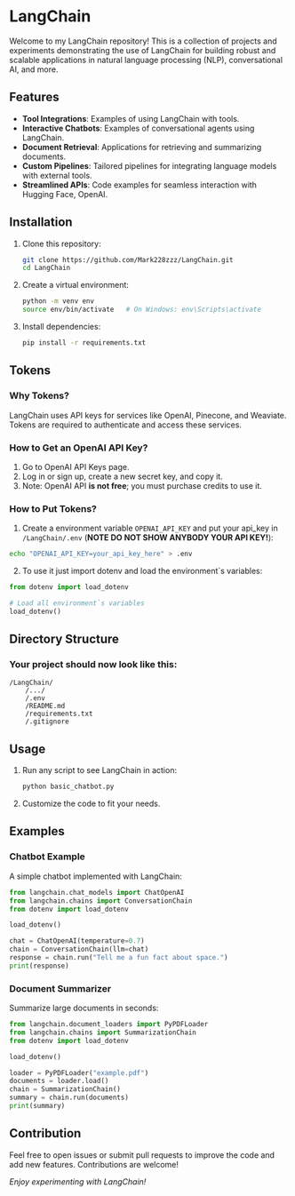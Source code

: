 # LangChain

Welcome to my LangChain repository! This is a collection of projects and experiments demonstrating the use of LangChain for building robust and scalable applications in natural language processing (NLP), conversational AI, and more.

## Features

- **Tool Integrations**: Examples of using LangChain with tools.
- **Interactive Chatbots**: Examples of conversational agents using LangChain.
- **Document Retrieval**: Applications for retrieving and summarizing documents.
- **Custom Pipelines**: Tailored pipelines for integrating language models with external tools.
- **Streamlined APIs**: Code examples for seamless interaction with Hugging Face, OpenAI.

## Installation

1. Clone this repository:
   ```bash
   git clone https://github.com/Mark228zzz/LangChain.git
   cd LangChain
   ```
2. Create a virtual environment:
   ```bash
   python -m venv env
   source env/bin/activate   # On Windows: env\Scripts\activate
   ```
3. Install dependencies:
   ```bash
   pip install -r requirements.txt
   ```

## Tokens

### Why Tokens?
LangChain uses API keys for services like OpenAI, Pinecone, and Weaviate.
Tokens are required to authenticate and access these services.

### How to Get an OpenAI API Key?
1. Go to OpenAI API Keys page.
2. Log in or sign up, create a new secret key, and copy it.
3. Note: OpenAI API **is not free**; you must purchase credits to use it.

### How to Put Tokens?
1. Create a environment variable `OPENAI_API_KEY` and put your api_key in `/LangChain/.env` (**NOTE DO NOT SHOW ANYBODY YOUR API KEY!**):

```bash
echo "OPENAI_API_KEY=your_api_key_here" > .env
```

2. To use it just import dotenv and load the environment`s variables:
```python
from dotenv import load_dotenv

# Load all environment`s variables
load_dotenv()
```

## Directory Structure

### Your project should now look like this:
```
/LangChain/
    /.../
    /.env
    /README.md
    /requirements.txt
    /.gitignore
```

## Usage
1. Run any script to see LangChain in action:
   ```bash
   python basic_chatbot.py
   ```
2. Customize the code to fit your needs.

## Examples

### Chatbot Example
A simple chatbot implemented with LangChain:
```python
from langchain.chat_models import ChatOpenAI
from langchain.chains import ConversationChain
from dotenv import load_dotenv

load_dotenv()

chat = ChatOpenAI(temperature=0.7)
chain = ConversationChain(llm=chat)
response = chain.run("Tell me a fun fact about space.")
print(response)
```

### Document Summarizer
Summarize large documents in seconds:
```python
from langchain.document_loaders import PyPDFLoader
from langchain.chains import SummarizationChain
from dotenv import load_dotenv

load_dotenv()

loader = PyPDFLoader("example.pdf")
documents = loader.load()
chain = SummarizationChain()
summary = chain.run(documents)
print(summary)
```

## Contribution

Feel free to open issues or submit pull requests to improve the code and add new features. Contributions are welcome!

*Enjoy experimenting with LangChain!*
